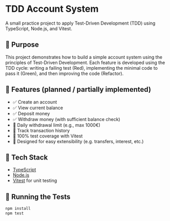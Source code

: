 # TDD Account System

A small practice project to apply Test-Driven Development (TDD) using TypeScript, Node.js, and Vitest.

## 📌 Purpose

This project demonstrates how to build a simple account system using the principles of Test-Driven Development. Each feature is developed using the TDD cycle: writing a failing test (Red), implementing the minimal code to pass it (Green), and then improving the code (Refactor).

## 🧩 Features (planned / partially implemented)

- ✅ Create an account
- ✅ View current balance
- ✅ Deposit money
- ✅ Withdraw money (with sufficient balance check)
- 🔄 Daily withdrawal limit (e.g., max 1000€)
- 🔄 Track transaction history
- 🧪 100% test coverage with Vitest
- 🚧 Designed for easy extensibility (e.g. transfers, interest, etc.)

## 🧪 Tech Stack

- [TypeScript](https://www.typescriptlang.org/)
- [Node.js](https://nodejs.org/)
- [Vitest](https://vitest.dev/) for unit testing

## 🚀 Running the Tests

```bash
npm install
npm test
```
